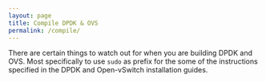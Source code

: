 ```yaml
---
layout: page
title: Compile DPDK & OVS
permalink: /compile/
---
```


There are certain things to watch out for when you are building DPDK and OVS. Most specifically to use `sudo` as prefix for the some of the instructions specified in the DPDK and Open-vSwitch installation guides.



